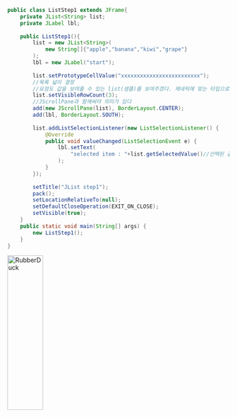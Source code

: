 ```java
public class ListStep1 extends JFrame{
	private JList<String> list;
	private JLabel lbl;
	
	public ListStep1(){
		list = new JList<String>(
			new String[]{"apple","banana","kiwi","grape"}
		);
		lbl = new JLabel("start");
		
		list.setPrototypeCellValue("xxxxxxxxxxxxxxxxxxxxxxxxx");
		//목록 넓이 결정
		//요정도 값을 보여줄 수 있는 list(샘플)를 보여주겠다. 제네릭에 맞는 타입으로 써야 한다.
		list.setVisibleRowCount(3);
		//JScrollPane과 함께써야 의미가 있다
		add(new JScrollPane(list), BorderLayout.CENTER);
		add(lbl, BorderLayout.SOUTH);
		
		list.addListSelectionListener(new ListSelectionListener() {
			@Override
			public void valueChanged(ListSelectionEvent e) {
				lbl.setText(
					"selected item : "+list.getSelectedValue()//선택된 값 가져온다
				);
			}
		});
		
		setTitle("JList step1");
		pack();
		setLocationRelativeTo(null);
		setDefaultCloseOperation(EXIT_ON_CLOSE);
		setVisible(true);
	}
	public static void main(String[] args) {
		new ListStep1();
	}
}
```
<img src="https://postfiles.pstatic.net/MjAyMjA2MTNfMTA0/MDAxNjU1MTIzMjc2NTU4.1csphxmVNny9XQR9itxYuGbBbS5XKd4kMuORylQSzDcg.sBNM1d5ar2hNYxFVN3dxV4W6afc-qZbaOUtRdyKluXAg.PNG.forget980/image.png?type=w580" width="40%" height="30%" title="px(픽셀) 크기 설정" alt="RubberDuck"></img>
